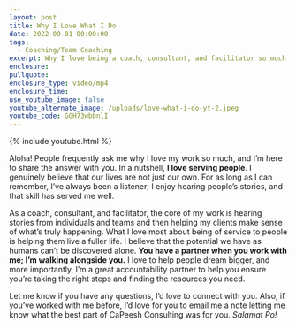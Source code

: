 ```yaml
---
layout: post
title: Why I Love What I Do
date: 2022-09-01 00:00:00
tags:
  - Coaching/Team Coaching
excerpt: Why I love being a coach, consultant, and facilitator so much.
enclosure:
pullquote:
enclosure_type: video/mp4
enclosure_time:
use_youtube_image: false
youtube_alternate_image: /uploads/love-what-i-do-yt-2.jpeg
youtube_code: GGH73wbbnlI
---
```

{% include youtube.html %}

Aloha\! People frequently ask me why I love my work so much, and I’m here to share the answer with you. In a nutshell, **I love serving people**. I genuinely believe that our lives are not just our own. For as long as I can remember, I’ve always been a listener; I enjoy hearing people’s stories, and that skill has served me well.&nbsp;

As a coach, consultant, and facilitator, the core of my work is hearing stories from individuals and teams and then helping my clients make sense of what’s truly happening. What I love most about being of service to people is helping them live a fuller life. I believe that the potential we have as humans can’t be discovered alone. **You have a partner when you work with me; I’m walking alongside you.** I love to help people dream bigger, and more importantly, I’m a great accountability partner to help you ensure you’re taking the right steps and finding the resources you need.

Let me know if you have any questions, I’d love to connect with you. Also, if you’ve worked with me before, I’d love for you to email me a note letting me know what the best part of CaPeesh Consulting was for you. *Salamat Po\!*